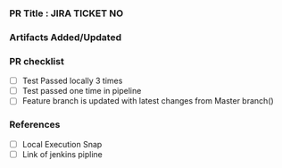 ### PR Title : JIRA TICKET NO

### Artifacts Added/Updated

### PR checklist
- [ ] Test Passed locally 3 times
- [ ] Test passed one time in pipeline
- [ ] Feature branch is updated with latest changes from Master branch()

### References
- [ ] Local Execution Snap
- [ ] Link of jenkins pipline
